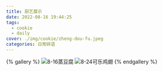 ```yaml
---
title: 厨艺展示
date: 2022-08-16 19:44:25
tags:
  - cookie
  - daily
cover: ./img/cookie/zheng-dou-fu.jpeg
categories: 日常碎语
---
```


{% gallery %}
![8-16蒸豆腐](./img/cookie/zheng-dou-fu.jpeg)
![8-24可乐鸡翅](./img/cookie/coke-chicken.jpeg)
{% endgallery %}
